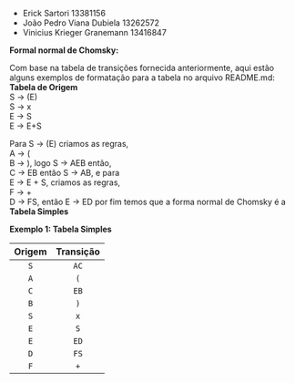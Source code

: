 - Erick Sartori 13381156
- João Pedro Viana Dubiela 13262572
- Vinicius Krieger Granemann 13416847

**Formal normal de Chomsky:**

Com base na tabela de transições fornecida anteriormente, aqui estão alguns exemplos de formatação para a tabela no arquivo README.md:
**Tabela de Origem**<br/>
S → (E) <br/>
S → x<br/>
E → S<br/>
E → E+S<br/>

Para S → (E) criamos as regras, <br/>
A → ( <br/>
B → ), logo S → AEB então,<br/>
C → EB então S → AB, e para<br/>
E → E + S, criamos as regras,<br/>
F → +<br/>
D → FS, então E → ED por fim temos que a forma normal de Chomsky é a **Tabela Simples**<br/>

**Exemplo 1: Tabela Simples**

| Origem | Transição |
|:---: | :---:  |
| `S`    | `AC`       |
| `A`      | `(`         |
| `C`     | `EB`       |
| `B`      | `)`         |
| `S`      | `x`         |
| `E`      | `S`         |
| `E`      | `ED`       |
| `D`      | `FS`       |
| `F`      | `+`         |
